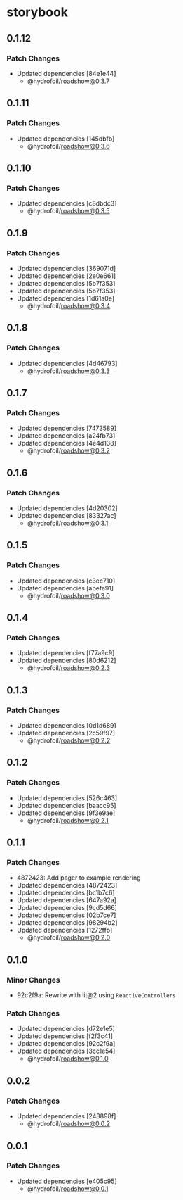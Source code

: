 # storybook

## 0.1.12

### Patch Changes

- Updated dependencies [84e1e44]
  - @hydrofoil/roadshow@0.3.7

## 0.1.11

### Patch Changes

- Updated dependencies [145dbfb]
  - @hydrofoil/roadshow@0.3.6

## 0.1.10

### Patch Changes

- Updated dependencies [c8dbdc3]
  - @hydrofoil/roadshow@0.3.5

## 0.1.9

### Patch Changes

- Updated dependencies [369071d]
- Updated dependencies [2e0e661]
- Updated dependencies [5b7f353]
- Updated dependencies [5b7f353]
- Updated dependencies [1d61a0e]
  - @hydrofoil/roadshow@0.3.4

## 0.1.8

### Patch Changes

- Updated dependencies [4d46793]
  - @hydrofoil/roadshow@0.3.3

## 0.1.7

### Patch Changes

- Updated dependencies [7473589]
- Updated dependencies [a24fb73]
- Updated dependencies [4e4d138]
  - @hydrofoil/roadshow@0.3.2

## 0.1.6

### Patch Changes

- Updated dependencies [4d20302]
- Updated dependencies [83327ac]
  - @hydrofoil/roadshow@0.3.1

## 0.1.5

### Patch Changes

- Updated dependencies [c3ec710]
- Updated dependencies [abefa91]
  - @hydrofoil/roadshow@0.3.0

## 0.1.4

### Patch Changes

- Updated dependencies [f77a9c9]
- Updated dependencies [80d6212]
  - @hydrofoil/roadshow@0.2.3

## 0.1.3

### Patch Changes

- Updated dependencies [0d1d689]
- Updated dependencies [2c59f97]
  - @hydrofoil/roadshow@0.2.2

## 0.1.2

### Patch Changes

- Updated dependencies [526c463]
- Updated dependencies [baacc95]
- Updated dependencies [9f3e9ae]
  - @hydrofoil/roadshow@0.2.1

## 0.1.1

### Patch Changes

- 4872423: Add pager to example rendering
- Updated dependencies [4872423]
- Updated dependencies [bc1b7c6]
- Updated dependencies [647a92a]
- Updated dependencies [9cd5d66]
- Updated dependencies [02b7ce7]
- Updated dependencies [98294b2]
- Updated dependencies [1272ffb]
  - @hydrofoil/roadshow@0.2.0

## 0.1.0

### Minor Changes

- 92c2f9a: Rewrite with lit@2 using `ReactiveControllers`

### Patch Changes

- Updated dependencies [d72e1e5]
- Updated dependencies [f2f3c41]
- Updated dependencies [92c2f9a]
- Updated dependencies [3cc1e54]
  - @hydrofoil/roadshow@0.1.0

## 0.0.2

### Patch Changes

- Updated dependencies [248898f]
  - @hydrofoil/roadshow@0.0.2

## 0.0.1

### Patch Changes

- Updated dependencies [e405c95]
  - @hydrofoil/roadshow@0.0.1
